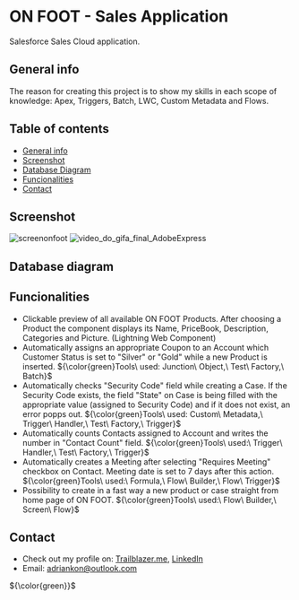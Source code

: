 # ON FOOT - Sales Application
Salesforce Sales Cloud application.

## General info
The reason for creating this project is to show my skills in each scope of knowledge: Apex, Triggers, Batch, LWC, Custom Metadata and Flows.

## Table of contents
- [General info](#general-info)
- [Screenshot](#screenshot)
- [Database Diagram](#database-diagram)
- [Funcionalities](#funcionalities)
- [Contact](#contact)

## Screenshot
![screenonfoot](https://user-images.githubusercontent.com/117930022/219877893-5da6425a-068c-4f97-abcf-df27f8a9b313.png)
![video_do_gifa_final_AdobeExpress](https://user-images.githubusercontent.com/117930022/221018192-86813267-2ba0-48b9-bc1b-03b13e7d853e.gif)

## Database diagram


## Funcionalities
- Clickable preview of all available ON FOOT Products. After choosing a Product the component displays its Name, PriceBook, Description, Categories and Picture. (Lightning Web Component)
- Automatically assigns an appropriate Coupon to an Account which Customer Status is set to "Silver" or "Gold" while a new Product is inserted. ${\color{green}Tools\  used: Junction\ Object,\ Test\ Factory,\ Batch}$
- Automatically checks "Security Code" field while creating a Case. If the Security Code exists, the field "State" on Case is being filled with the appropriate value (assigned to Security Code) and if it does not exist, an error popps out. ${\color{green}Tools\ used: Custom\ Metadata,\ Trigger\ Handler,\ Test\ Factory,\ Trigger}$ 
- Automatically counts Contacts assigned to Account and writes the number in "Contact Count" field. ${\color{green}Tools\ used:\ Trigger\ Handler,\ Test\ Factory,\ Trigger}$
- Automatically creates a Meeting after selecting "Requires Meeting" checkbox on Contact. Meeting date is set to 7 days after this action. ${\color{green}Tools\ used:\ Formula,\ Flow\ Builder,\ Flow\ Trigger}$
- Possibility to create in a fast way a new product or case straight from home page of ON FOOT. ${\color{green}Tools\ used:\ Flow\ Builder,\ Screen\ Flow}$

## Contact
- Check out my profile on: [Trailblazer.me](https://trailblazer.me/id/akonieczny4), [LinkedIn](https://www.linkedin.com/in/adrian-konieczny-296b11265/)
- Email: adriankon@outlook.com

${\color{green}}$

